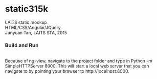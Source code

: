 # static315k
LAITS static mockup<br>
HTML/CSS/Angular/JQuery
<br>Junyuan Tan, LAITS STA, 2015
<h3>Build and Run</h3><br>
Because of ng-view, navigate to the project folder and type in 	Python -m SimpleHTTPServer 8000. This will start a local web server that you can navigate to by pointing your browser to http://localhost:8000. 
